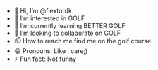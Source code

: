 - 👋 Hi, I’m @flextordk
- 👀 I’m interested in GOLF
- 🌱 I’m currently learning BETTER GOLF
- 💞️ I’m looking to collaborate on GOLF
- 📫 How to reach me find me on the golf course
- 😄 Pronouns: Like i care;)
- ⚡ Fun fact: Not funny

<!---
flextordk/flextordk is a ✨ special ✨ repository because its `README.md` (this file) appears on your GitHub profile.
You can click the Preview link to take a look at your changes.
--->
